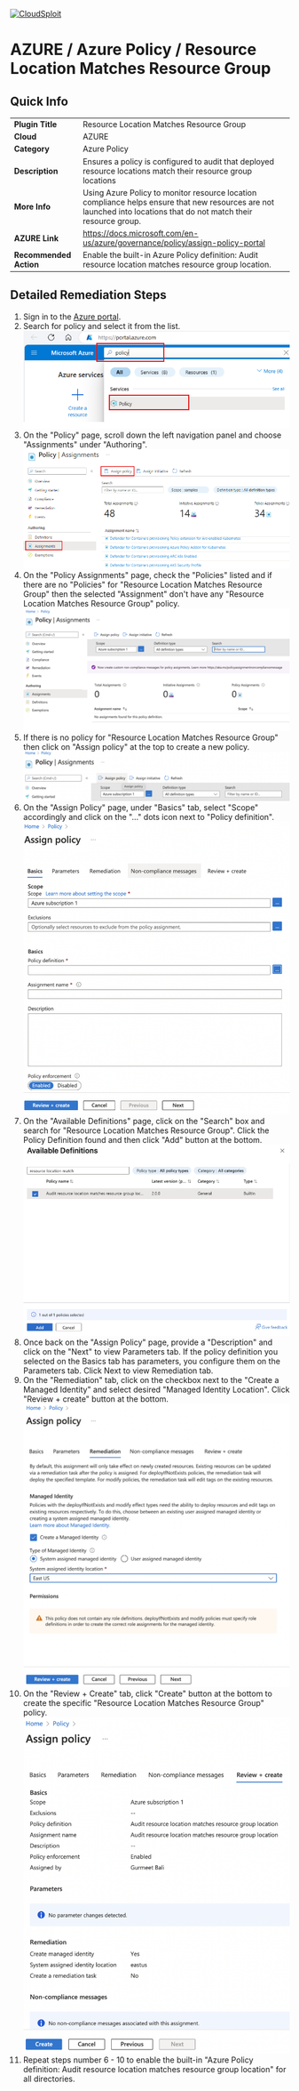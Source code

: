 [![CloudSploit](https://cloudsploit.com/img/logo-new-big-text-100.png "CloudSploit")](https://cloudsploit.com)

# AZURE / Azure Policy / Resource Location Matches Resource Group

## Quick Info

| | |
|-|-|
| **Plugin Title** | Resource Location Matches Resource Group |
| **Cloud** | AZURE |
| **Category** | Azure Policy |
| **Description** | Ensures a policy is configured to audit that deployed resource locations match their resource group locations |
| **More Info** | Using Azure Policy to monitor resource location compliance helps ensure that new resources are not launched into locations that do not match their resource group. |
| **AZURE Link** | https://docs.microsoft.com/en-us/azure/governance/policy/assign-policy-portal |
| **Recommended Action** | Enable the built-in Azure Policy definition: Audit resource location matches resource group location. |

## Detailed Remediation Steps
1. Sign in to the [Azure portal](portal.azure.com).
2. Search for policy and select it from the list. </br> <img src="/resources/azure/policyservice/resource-location-matches-resource-group/step2.png"/>
3. On the "Policy" page, scroll down the left navigation panel and choose "Assignments" under "Authoring".</br> <img src="/resources/azure/policyservice/resource-location-matches-resource-group/step3.png"/>
4. On the "Policy Assignments" page, check the "Policies" listed and if there are no "Policies" for "Resource Location Matches Resource Group" then the selected "Assignment" don't have any "Resource Location Matches Resource Group" policy.</br> <img src="/resources/azure/policyservice/resource-location-matches-resource-group/step4.png"/>
5. If there is no policy for "Resource Location Matches Resource Group" then click on "Assign policy" at the top to create a new policy.</br> <img src="/resources/azure/policyservice/resource-location-matches-resource-group/step5.png"/>
6. On the "Assign Policy" page, under "Basics" tab, select "Scope" accordingly and click on the "..." dots icon next to "Policy definition".</br> <img src="/resources/azure/policyservice/resource-location-matches-resource-group/step6.png"/>
7. On the "Available Definitions" page, click on the "Search" box and search for "Resource Location Matches Resource Group". Click the Policy Definition found and then click "Add" button at the bottom.</br> <img src="/resources/azure/policyservice/resource-location-matches-resource-group/step7.png"/>
8. Once back on the "Assign Policy" page, provide a "Description" and click on the "Next" to view Parameters tab. If the policy definition you selected on the Basics tab has parameters, you configure them on the Parameters tab. Click Next to view Remediation tab.
9. On the "Remediation" tab, click on the checkbox next to the "Create a Managed Identity" and select desired "Managed Identity Location". Click "Review + create" button at the bottom.</br> <img src="/resources/azure/policyservice/resource-location-matches-resource-group/step9.png"/>
10. On the "Review + Create" tab, click "Create" button at the bottom to create the specific "Resource Location Matches Resource Group" policy.</br> <img src="/resources/azure/policyservice/resource-location-matches-resource-group/step10.png"/>
11. Repeat steps number 6 - 10 to enable the built-in "Azure Policy definition: Audit resource location matches resource group location" for all directories.</br>
